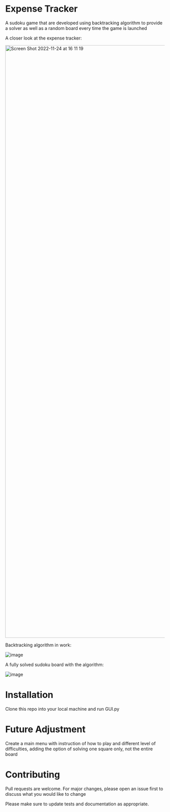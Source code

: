 # Expense Tracker
A sudoku game that are developed using backtracking algorithm to provide a solver as well as a random board every time the game is launched 

A closer look at the expense tracker:

<img width="1872" alt="Screen Shot 2022-11-24 at 16 11 19" src="https://user-images.githubusercontent.com/76863485/203863663-ef90e081-0ec9-4828-b3dc-96dc1212ac91.png">


Backtracking algorithm in work:

![image](https://user-images.githubusercontent.com/76863485/158907325-5c366ac1-2433-425f-b128-e6e2edb00e0c.png)

A fully solved sudoku board with the algorithm:

![image](https://user-images.githubusercontent.com/76863485/158907596-f23d3881-efb2-4bca-9754-b293d7021c8f.png)

# Installation
Clone this repo into your local machine and run GUI.py

# Future Adjustment
Create a main menu with instruction of how to play and different level of difficulties, adding the option of solving one square only, not the entire board

# Contributing

Pull requests are welcome. For major changes, please open an issue first to discuss what you would like to change

Please make sure to update tests and documentation as appropriate.
